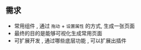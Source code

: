 ## 需求

- 常用组件 ,  通过 `拖动` + `设置属性` 的方式, 生成一张页面 
- 最终的目的是能够可视化生成常用页面 
- 可扩展开发 , 通过哪些底层功能 , 可以扩展出插件 


## 





